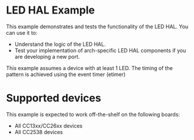 # LED HAL Example
This example demonstrates and tests the functionality of the LED HAL. You can
use it to:

* Understand the logic of the LED HAL.
* Test your implementation of arch-specific LED HAL components if you are
developing a new port.

This example assumes a device with at least 1 LED. The timing of the pattern is achieved using the event timer (etimer)

# Supported devices
This example is expected to work off-the-shelf on the following boards:

* All CC13xx/CC26xx devices
* All CC2538 devices
